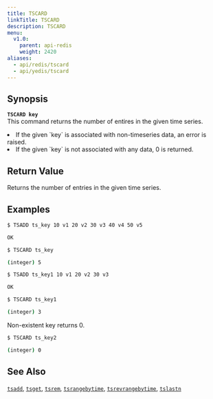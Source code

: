 ```yaml
---
title: TSCARD
linkTitle: TSCARD
description: TSCARD
menu:
  v1.0:
    parent: api-redis
    weight: 2420
aliases:
  - api/redis/tscard
  - api/yedis/tscard
---
```


## Synopsis
<b>`TSCARD key`</b><br>
This command returns the number of entires in the given time series.

<li>If the given `key` is associated with non-timeseries data, an error is raised.</li>
<li>If the given `key` is not associated with any data, 0 is returned.</li>

## Return Value
Returns the number of entries in the given time series.

## Examples
```{.sh .copy .separator-dollar}
$ TSADD ts_key 10 v1 20 v2 30 v3 40 v4 50 v5
```
```sh
OK
```
```{.sh .copy .separator-dollar}
$ TSCARD ts_key
```
```sh
(integer) 5
```
```{.sh .copy .separator-dollar}
$ TSADD ts_key1 10 v1 20 v2 30 v3
```
```sh
OK
```
```{.sh .copy .separator-dollar}
$ TSCARD ts_key1
```
```sh
(integer) 3
```
Non-existent key returns 0.
```{.sh .copy .separator-dollar}
$ TSCARD ts_key2
```
```sh
(integer) 0
```

## See Also
[`tsadd`](../tsadd/), [`tsget`](../tsget/), [`tsrem`](../tsrem/),
[`tsrangebytime`](../tsrangebytime), [`tsrevrangebytime`](../tsrevrangebytime),
[`tslastn`](../tslastn)
